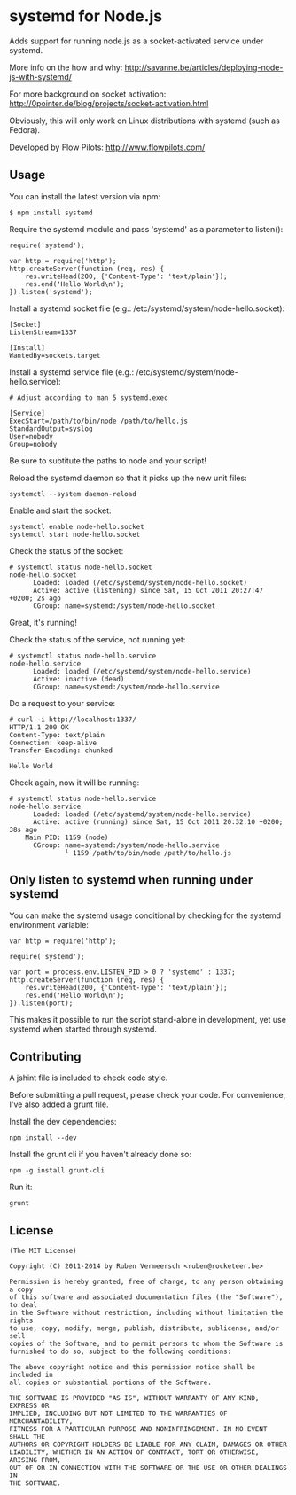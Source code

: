 # systemd for Node.js

  Adds support for running node.js as a socket-activated service under systemd.

  More info on the how and why: http://savanne.be/articles/deploying-node-js-with-systemd/
  
  For more background on socket activation: http://0pointer.de/blog/projects/socket-activation.html

  Obviously, this will only work on Linux distributions with systemd (such as Fedora).

  Developed by Flow Pilots: http://www.flowpilots.com/

## Usage
  
  You can install the latest version via npm:
  
    $ npm install systemd

  Require the systemd module and pass 'systemd' as a parameter to listen():

    require('systemd');

    var http = require('http');
    http.createServer(function (req, res) {
        res.writeHead(200, {'Content-Type': 'text/plain'});
        res.end('Hello World\n');
    }).listen('systemd');
  
  Install a systemd socket file (e.g.: /etc/systemd/system/node-hello.socket):

    [Socket]
    ListenStream=1337

    [Install]
    WantedBy=sockets.target

  Install a systemd service file (e.g.: /etc/systemd/system/node-hello.service):

    # Adjust according to man 5 systemd.exec

    [Service]
    ExecStart=/path/to/bin/node /path/to/hello.js
    StandardOutput=syslog
    User=nobody
    Group=nobody

  Be sure to subtitute the paths to node and your script!

  Reload the systemd daemon so that it picks up the new unit files:

    systemctl --system daemon-reload

  Enable and start the socket:

    systemctl enable node-hello.socket
    systemctl start node-hello.socket

  Check the status of the socket:

    # systemctl status node-hello.socket
    node-hello.socket
          Loaded: loaded (/etc/systemd/system/node-hello.socket)
          Active: active (listening) since Sat, 15 Oct 2011 20:27:47 +0200; 2s ago
          CGroup: name=systemd:/system/node-hello.socket

  Great, it's running!

  Check the status of the service, not running yet:

    # systemctl status node-hello.service
    node-hello.service
          Loaded: loaded (/etc/systemd/system/node-hello.service)
          Active: inactive (dead)
          CGroup: name=systemd:/system/node-hello.service

  Do a request to your service:

    # curl -i http://localhost:1337/
    HTTP/1.1 200 OK
    Content-Type: text/plain
    Connection: keep-alive
    Transfer-Encoding: chunked
    
    Hello World

  Check again, now it will be running:

    # systemctl status node-hello.service
    node-hello.service
          Loaded: loaded (/etc/systemd/system/node-hello.service)
          Active: active (running) since Sat, 15 Oct 2011 20:32:10 +0200; 38s ago
        Main PID: 1159 (node)
          CGroup: name=systemd:/system/node-hello.service
                  └ 1159 /path/to/bin/node /path/to/hello.js

## Only listen to systemd when running under systemd

  You can make the systemd usage conditional by checking for the systemd environment variable:

    var http = require('http');
    
    require('systemd');
    
    var port = process.env.LISTEN_PID > 0 ? 'systemd' : 1337;
    http.createServer(function (req, res) {
        res.writeHead(200, {'Content-Type': 'text/plain'});
        res.end('Hello World\n');
    }).listen(port);

  This makes it possible to run the script stand-alone in development, yet use systemd when started through systemd.
    
## Contributing

  A jshint file is included to check code style.

  Before submitting a pull request, please check your code. For convenience, I've also added a grunt file.

  Install the dev dependencies:

    npm install --dev

  Install the grunt cli if you haven't already done so:

    npm -g install grunt-cli

  Run it:

    grunt

## License 

    (The MIT License)

    Copyright (C) 2011-2014 by Ruben Vermeersch <ruben@rocketeer.be>

    Permission is hereby granted, free of charge, to any person obtaining a copy
    of this software and associated documentation files (the "Software"), to deal
    in the Software without restriction, including without limitation the rights
    to use, copy, modify, merge, publish, distribute, sublicense, and/or sell
    copies of the Software, and to permit persons to whom the Software is
    furnished to do so, subject to the following conditions:

    The above copyright notice and this permission notice shall be included in
    all copies or substantial portions of the Software.

    THE SOFTWARE IS PROVIDED "AS IS", WITHOUT WARRANTY OF ANY KIND, EXPRESS OR
    IMPLIED, INCLUDING BUT NOT LIMITED TO THE WARRANTIES OF MERCHANTABILITY,
    FITNESS FOR A PARTICULAR PURPOSE AND NONINFRINGEMENT. IN NO EVENT SHALL THE
    AUTHORS OR COPYRIGHT HOLDERS BE LIABLE FOR ANY CLAIM, DAMAGES OR OTHER
    LIABILITY, WHETHER IN AN ACTION OF CONTRACT, TORT OR OTHERWISE, ARISING FROM,
    OUT OF OR IN CONNECTION WITH THE SOFTWARE OR THE USE OR OTHER DEALINGS IN
    THE SOFTWARE.
